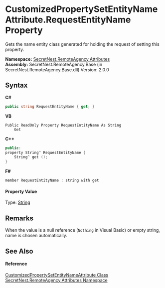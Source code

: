 # CustomizedPropertySetEntityNameAttribute.RequestEntityName Property 
 

Gets the name entity class generated for holding the request of setting this property.

**Namespace:**&nbsp;<a href="N_SecretNest_RemoteAgency_Attributes">SecretNest.RemoteAgency.Attributes</a><br />**Assembly:**&nbsp;SecretNest.RemoteAgency.Base (in SecretNest.RemoteAgency.Base.dll) Version: 2.0.0

## Syntax

**C#**<br />
``` C#
public string RequestEntityName { get; }
```

**VB**<br />
``` VB
Public ReadOnly Property RequestEntityName As String
	Get
```

**C++**<br />
``` C++
public:
property String^ RequestEntityName {
	String^ get ();
}
```

**F#**<br />
``` F#
member RequestEntityName : string with get

```


#### Property Value
Type: <a href="https://docs.microsoft.com/dotnet/api/system.string" target="_blank">String</a>

## Remarks
When the value is a null reference (`Nothing` in Visual Basic) or empty string, name is chosen automatically.

## See Also


#### Reference
<a href="T_SecretNest_RemoteAgency_Attributes_CustomizedPropertySetEntityNameAttribute">CustomizedPropertySetEntityNameAttribute Class</a><br /><a href="N_SecretNest_RemoteAgency_Attributes">SecretNest.RemoteAgency.Attributes Namespace</a><br />